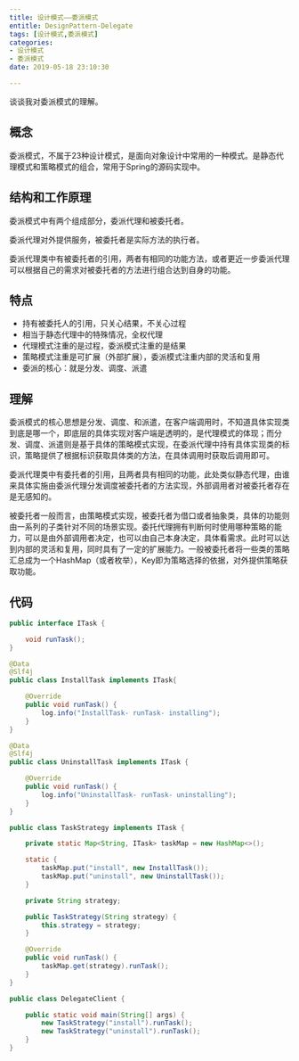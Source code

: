 ```yaml
---
title: 设计模式——委派模式
entitle: DesignPattern-Delegate
tags: [设计模式,委派模式]
categories:
- 设计模式
- 委派模式
date: 2019-05-18 23:10:30

---
```

谈谈我对委派模式的理解。
<!--more-->
## 概念

委派模式，不属于23种设计模式，是面向对象设计中常用的一种模式。是静态代理模式和策略模式的组合，常用于Spring的源码实现中。

## 结构和工作原理

委派模式中有两个组成部分，委派代理和被委托者。

委派代理对外提供服务，被委托者是实际方法的执行者。

委派代理类中有被委托者的引用，两者有相同的功能方法，或者更近一步委派代理可以根据自己的需求对被委托者的方法进行组合达到自身的功能。

## 特点

* 持有被委托人的引用，只关心结果，不关心过程
* 相当于静态代理中的特殊情况，全权代理
* 代理模式注重的是过程，委派模式注重的是结果
* 策略模式注重是可扩展（外部扩展），委派模式注重内部的灵活和复用
* 委派的核心：就是分发、调度、派遣


## 理解

委派模式的核心思想是分发、调度、和派遣，在客户端调用时，不知道具体实现类到底是哪一个，即底层的具体实现对客户端是透明的，是代理模式的体现；而分发、调度、派遣则是基于具体的策略模式实现，在委派代理中持有具体实现类的标识，策略提供了根据标识获取具体类的方法，在具体调用时获取后调用即可。

委派代理类中有委托者的引用，且两者具有相同的功能，此处类似静态代理，由谁来具体实施由委派代理分发调度被委托者的方法实现，外部调用者对被委托者存在是无感知的。

被委托者一般而言，由策略模式实现，被委托者为借口或者抽象类，具体的功能则由一系列的子类针对不同的场景实现。委托代理拥有判断何时使用哪种策略的能力，可以是由外部调用者决定，也可以由自己本身决定，具体看需求。此时可以达到内部的灵活和复用，同时具有了一定的扩展能力。一般被委托者将一些类的策略汇总成为一个HashMap（或者枚举），Key即为策略选择的依据，对外提供策略获取功能。

## 代码

```java
public interface ITask {

    void runTask();
}

```


```java
@Data
@Slf4j
public class InstallTask implements ITask{

    @Override
    public void runTask() {
        log.info("InstallTask- runTask- installing");
    }
}
```

```java
@Data
@Slf4j
public class UninstallTask implements ITask {

    @Override
    public void runTask() {
        log.info("UninstallTask- runTask- uninstalling");
    }
}

```


```java
public class TaskStrategy implements ITask {

    private static Map<String, ITask> taskMap = new HashMap<>();

    static {
        taskMap.put("install", new InstallTask());
        taskMap.put("uninstall", new UninstallTask());
    }

    private String strategy;

    public TaskStrategy(String strategy) {
        this.strategy = strategy;
    }

    @Override
    public void runTask() {
        taskMap.get(strategy).runTask();
    }
}

```

```java
public class DelegateClient {

    public static void main(String[] args) {
        new TaskStrategy("install").runTask();
        new TaskStrategy("uninstall").runTask();
    }
}

```
